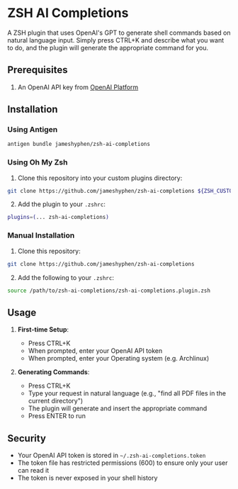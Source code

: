 # ZSH AI Completions

A ZSH plugin that uses OpenAI's GPT to generate shell commands based on natural language input. Simply press CTRL+K and describe what you want to do, and the plugin will generate the appropriate command for you.


## Prerequisites

1. An OpenAI API key from [OpenAI Platform](https://platform.openai.com/api-keys)

## Installation

### Using Antigen

```zsh
antigen bundle jameshyphen/zsh-ai-completions
```

### Using Oh My Zsh

1. Clone this repository into your custom plugins directory:
```zsh
git clone https://github.com/jameshyphen/zsh-ai-completions ${ZSH_CUSTOM:-~/.oh-my-zsh/custom}/plugins/zsh-ai-completions
```

2. Add the plugin to your `.zshrc`:
```zsh
plugins=(... zsh-ai-completions)
```

### Manual Installation

1. Clone this repository:
```zsh
git clone https://github.com/jameshyphen/zsh-ai-completions
```

2. Add the following to your `.zshrc`:
```zsh
source /path/to/zsh-ai-completions/zsh-ai-completions.plugin.zsh
```

## Usage

1. **First-time Setup**:
   - Press CTRL+K
   - When prompted, enter your OpenAI API token
   - When prompted, enter your Operating system (e.g. Archlinux)

2. **Generating Commands**:
   - Press CTRL+K
   - Type your request in natural language (e.g., "find all PDF files in the current directory")
   - The plugin will generate and insert the appropriate command
   - Press ENTER to run

## Security

- Your OpenAI API token is stored in `~/.zsh-ai-completions.token`
- The token file has restricted permissions (600) to ensure only your user can read it
- The token is never exposed in your shell history
